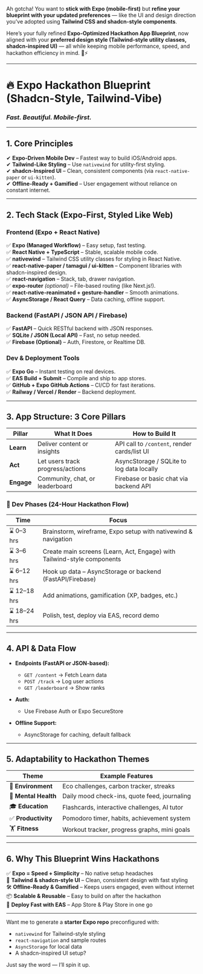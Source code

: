 Ah gotcha! You want to **stick with Expo (mobile-first)** but **refine your blueprint with your updated preferences** — like the UI and design direction you’ve adopted using **Tailwind CSS and shadcn-style components**.

Here’s your fully refined **Expo-Optimized Hackathon App Blueprint**, now aligned with your **preferred design style (Tailwind-style utility classes, shadcn-inspired UI)** — all while keeping mobile performance, speed, and hackathon efficiency in mind. 📱⚡

---

# **🔥 Expo Hackathon Blueprint (Shadcn-Style, Tailwind-Vibe)**  
### *Fast. Beautiful. Mobile-first.*  

---

## **1. Core Principles**  
✔ **Expo-Driven Mobile Dev** – Fastest way to build iOS/Android apps.  
✔ **Tailwind-Like Styling** – Use `nativewind` for utility-first styling.  
✔ **shadcn-Inspired UI** – Clean, consistent components (via `react-native-paper` or `ui-kitten`).  
✔ **Offline-Ready + Gamified** – User engagement without reliance on constant internet.  

---

## **2. Tech Stack (Expo-First, Styled Like Web)**  

### **Frontend (Expo + React Native)**  
✅ **Expo (Managed Workflow)** – Easy setup, fast testing.  
✅ **React Native + TypeScript** – Stable, scalable mobile code.  
✅ **nativewind** – Tailwind CSS utility classes for styling in React Native.  
✅ **react-native-paper / tamagui / ui-kitten** – Component libraries with shadcn-inspired design.  
✅ **react-navigation** – Stack, tab, drawer navigation.  
✅ **expo-router** *(optional)* – File-based routing (like Next.js!).  
✅ **react-native-reanimated + gesture-handler** – Smooth animations.  
✅ **AsyncStorage / React Query** – Data caching, offline support.

### **Backend (FastAPI / JSON API / Firebase)**  
✅ **FastAPI** – Quick RESTful backend with JSON responses.  
✅ **SQLite / JSON (Local API)** – Fast, no setup needed.  
✅ **Firebase (Optional)** – Auth, Firestore, or Realtime DB.

### **Dev & Deployment Tools**  
✅ **Expo Go** – Instant testing on real devices.  
✅ **EAS Build + Submit** – Compile and ship to app stores.  
✅ **GitHub + Expo GitHub Actions** – CI/CD for fast iterations.  
✅ **Railway / Vercel / Render** – Backend deployment.

---

## **3. App Structure: 3 Core Pillars**  

| **Pillar** | **What It Does** | **How to Build It** |
|------------|------------------|----------------------|
| **Learn**  | Deliver content or insights | API call to `/content`, render cards/list UI |
| **Act**    | Let users track progress/actions | AsyncStorage / SQLite to log data locally |
| **Engage** | Community, chat, or leaderboard | Firebase or basic chat via backend API |

### 🔁 Dev Phases (24-Hour Hackathon Flow)

| Time | Focus |
|------|-------|
| ⌛ 0–3 hrs | Brainstorm, wireframe, Expo setup with nativewind & navigation |
| ⌛ 3–6 hrs | Create main screens (Learn, Act, Engage) with Tailwind-style components |
| ⌛ 6–12 hrs | Hook up data – AsyncStorage or backend (FastAPI/Firebase) |
| ⌛ 12–18 hrs | Add animations, gamification (XP, badges, etc.) |
| ⌛ 18–24 hrs | Polish, test, deploy via EAS, record demo |

---

## **4. API & Data Flow**  

- **Endpoints (FastAPI or JSON-based):**  
  - `GET /content` → Fetch Learn data  
  - `POST /track` → Log user actions  
  - `GET /leaderboard` → Show ranks  

- **Auth:**  
  - Use Firebase Auth or Expo SecureStore  
- **Offline Support:**  
  - AsyncStorage for caching, default fallback  

---

## **5. Adaptability to Hackathon Themes**  

| **Theme** | **Example Features** |
|-----------|-----------------------|
| 🌱 **Environment** | Eco challenges, carbon tracker, streaks |
| 🧠 **Mental Health** | Daily mood check-ins, quote feed, journaling |
| 🎓 **Education** | Flashcards, interactive challenges, AI tutor |
| ✅ **Productivity** | Pomodoro timer, habits, achievement system |
| 🏋️ **Fitness** | Workout tracker, progress graphs, mini goals |

---

## **6. Why This Blueprint Wins Hackathons**  

✅ **Expo = Speed + Simplicity** – No native setup headaches  
🎨 **Tailwind & shadcn-style UI** – Clean, consistent design with fast styling  
🛠 **Offline-Ready & Gamified** – Keeps users engaged, even without internet  
📦 **Scalable & Reusable** – Easy to build on after the hackathon  
🚀 **Deploy Fast with EAS** – App Store & Play Store in one go

---

Want me to generate a **starter Expo repo** preconfigured with:
- `nativewind` for Tailwind-style styling  
- `react-navigation` and sample routes  
- `AsyncStorage` for local data  
- A shadcn-inspired UI setup?  

Just say the word — I’ll spin it up.

